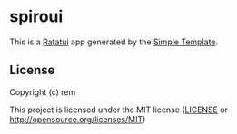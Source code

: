 # spiroui

This is a [Ratatui] app generated by the [Simple Template].

[Ratatui]: https://ratatui.rs
[Simple Template]: https://github.com/ratatui/templates/tree/main/simple

## License

Copyright (c) rem

This project is licensed under the MIT license ([LICENSE] or <http://opensource.org/licenses/MIT>)

[LICENSE]: ./LICENSE
